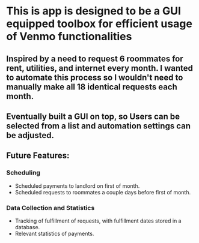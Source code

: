 # This is app is designed to be a GUI equipped toolbox for efficient usage of Venmo functionalities

## Inspired by a need to request 6 roommates for rent, utilities, and internet every month. I wanted to automate this process so I wouldn't need to manually make all 18 identical requests each month.

## Eventually built a GUI on top, so Users can be selected from a list and automation settings can be adjusted.

## Future Features:
### Scheduling
- Scheduled payments to landlord on first of month.
- Scheduled requests to roommates a couple days before first of month.
### Data Collection and Statistics
- Tracking of fulfillment of requests, with fulfillment dates stored in a database.
- Relevant statistics of payments.